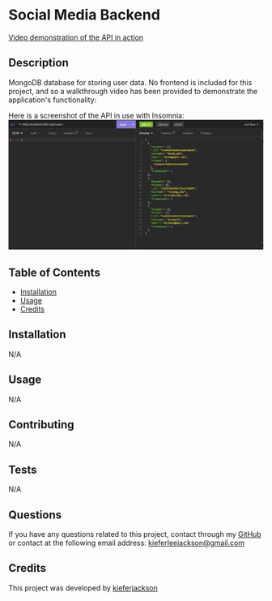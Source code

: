 # Social Media Backend

[Video demonstration of the API in action](https://drive.google.com/file/d/1Dp_nHVbQhyoehyS1pZS4GqZwIuKPsgY0/view)

## Description
MongoDB database for storing user data. No frontend is included for this project, and so a walkthrough video has been provided to demonstrate the application's functionality:

Here is a screenshot of the API in use with Insomnia:
    ![Screenshot of the data returned for the `users` routes](./assets/screenshot.png)

## Table of Contents
- [Installation](#installation)
- [Usage](#usage)
- [Credits](#credits)

## Installation
N/A

## Usage
N/A

## Contributing
N/A

## Tests
N/A

## Questions
If you have any questions related to this project, contact through my [GitHub](https://github.com/kieferjackson) or contact at the following email address: [kieferleejackson@gmail.com](kieferleejackson@gmail.com)

## Credits
This project was developed by [kieferjackson](https://github.com/kieferjackson)
